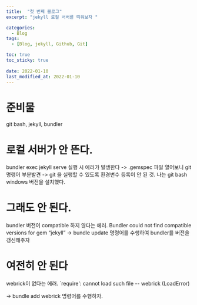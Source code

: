 ```yaml
---
title:  "첫 번째 블로그"
excerpt: "jekyll 로컬 서버를 띄워보자 "

categories:
  - Blog
tags:
  - [Blog, jekyll, Github, Git]

toc: true
toc_sticky: true
 
date: 2022-01-10
last_modified_at: 2022-01-10
---
```

# 준비물
git bash, jekyll, bundler

# 로컬 서버가 안 뜬다.
bundler exec jekyll serve 실행 시 에러가 발생한다 
-> .gemspec 파일 열어보니 git 명령어 부분발견
-> git 을 실행할 수 있도록 환경변수 등록이 안 된 것.
나는 git bash windows 버전을 설치했다.

# 그래도 안 된다.
bundler 버전이 compatible 하지 않다는 에러.
Bundler could not find compatible versions for gem “jekyll”
-> bundle update 
명령어를 수행하여 bundler를 버전을 갱신해주자

# 여전히 안 된다
webrick이 없다는 에러.
`require': cannot load such file -- webrick (LoadError)

-> bundle add webrick 
명령어를 수행하자.



